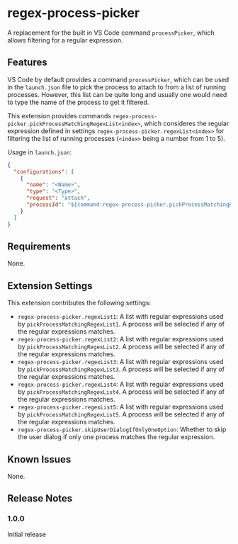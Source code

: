 # regex-process-picker

A replacement for the built in VS Code command `processPicker`, which allows filtering for a regular expression.

## Features

VS Code by default provides a command `processPicker`, which can be used in the `launch.json` file to pick the process to attach to from a list of running processes. However, this list can be quite long and usually one would need to type the name of the process to get it filtered.

This extension provides commands `regex-process-picker.pickProcessMatchingRegexList<index>`, which consideres the regular expression defined in settings `regex-process-picker.regexList<index>` for filtering the list of running processes (`<index>` being a number from 1 to 5).

Usage in `launch.json`:

```json
{
  "configurations": [
    {
      "name": "<Name>",
      "type": "<Type>",
      "request": "attach",
      "processId": "${command:regex-process-picker.pickProcessMatchingRegexList<index>}"
    }
  ]
}
```

## Requirements

None.

## Extension Settings

This extension contributes the following settings:

- `regex-process-picker.regexList1`: A list with regular expressions used by `pickProcessMatchingRegexList1`. A process will be selected if any of the regular expressions matches.
- `regex-process-picker.regexList2`: A list with regular expressions used by `pickProcessMatchingRegexList2`. A process will be selected if any of the regular expressions matches.
- `regex-process-picker.regexList3`: A list with regular expressions used by `pickProcessMatchingRegexList3`. A process will be selected if any of the regular expressions matches.
- `regex-process-picker.regexList4`: A list with regular expressions used by `pickProcessMatchingRegexList4`. A process will be selected if any of the regular expressions matches.
- `regex-process-picker.regexList5`: A list with regular expressions used by `pickProcessMatchingRegexList5`. A process will be selected if any of the regular expressions matches.
- `regex-process-picker.skipUserDialogIfOnlyOneOption`: Whether to skip the user dialog if only one process matches the regular expression.

## Known Issues

None.

## Release Notes

### 1.0.0

Initial release
